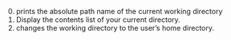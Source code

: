 0. prints the absolute path name of the current working directory
1. Display the contents list of your current directory.
2. changes the working directory to the user’s home directory. 
